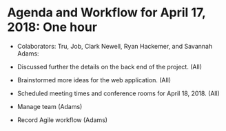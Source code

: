 # Agenda and Workflow for April 17, 2018: One hour

* Colaborators: Tru, Job, Clark Newell, Ryan Hackemer, and Savannah Adams:

* Discussed further the details on the back end of the project. (All)

* Brainstormed more ideas for the web application. (All)

* Scheduled meeting times and conference rooms for April 18, 2018. (All)

* Manage team (Adams)

* Record Agile workflow (Adams)